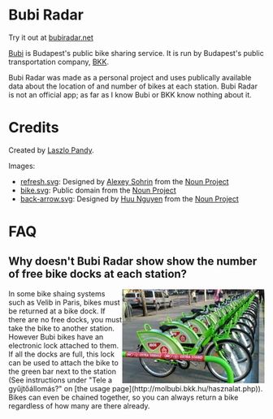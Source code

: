 Bubi Radar
==========

Try it out at [bubiradar.net](http://bubiradar.net)

[Bubi](http://molbubi.bkk.hu/) is Budapest's public bike sharing service. It is run by Budapest's public transportation company, [BKK](http://www.bkk.hu/).

Bubi Radar was made as a personal project and uses publically available data about the location of and number of bikes at each station. Bubi Radar is not an official app; as far as I know Bubi or BKK know nothing about it.

Credits
=======
Created by [Laszlo Pandy](https://github.com/laszlopandy).

Images:
 * [refresh.svg](http://thenounproject.com/term/refresh/24732/): Designed by [Alexey Sohrin](http://www.thenounproject.com/asdesign.com.ua) from the [Noun Project](http://www.thenounproject.com)
 * [bike.svg](http://thenounproject.com/term/bicycle/536/): Public domain from the [Noun Project](http://www.thenounproject.com)
 * [back-arrow.svg](http://thenounproject.com/term/arrow/30535/): Designed by [Huu Nguyen](http://www.thenounproject.com/huu) from the [Noun Project](http://www.thenounproject.com)

FAQ
===
## Why doesn't Bubi Radar show show the number of free bike docks at each station?
<img align="right" src="readme-bike-stand.jpg">
In some bike shaing systems such as Velib in Paris, bikes must be returned at a bike dock. If there are no free docks, you must take the bike to another station. However Bubi bikes have an electronic lock attached to them. If all the docks are full, this lock can be used to attach the bike to the green bar next to the station (See instructions under "Tele a gyűjtőállomás?" on [the usage page](http://molbubi.bkk.hu/hasznalat.php)). Bikes can even be chained together, so you can always return a bike regardless of how many are there already.

